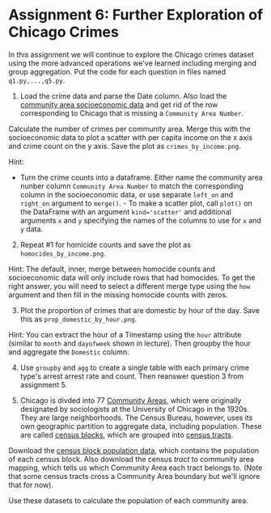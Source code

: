 # Assignment 6: Further Exploration of Chicago Crimes
In this assignment we will continue to explore the Chicago crimes dataset using the more advanced operations we've learned including merging and group aggregation. Put the code for each question in files named `q1.py,...,q5.py`.

1. Load the crime data and parse the Date column. Also load the [community area socioeconomic data](https://data.cityofchicago.org/Health-Human-Services/Census-Data-Selected-socioeconomic-indicators-in-C/kn9c-c2s2) and get rid of the row corresponding to Chicago that is missing a `Community Area Number`.

Calculate the number of crimes per community area. Merge this with the socioeconomic data to plot a scatter with per capita income on the x axis and crime count on the y axis. Save the plot as `crimes_by_income.png`.

  Hint:
   - Turn the crime counts into a dataframe. Either name the community area nunber column `Community Area Number` to match the corresponding column in the socioeconomic data, or use separate `left_on` and `right_on` argument to `merge()`.
    - To make a scatter plot, call `plot()` on the DataFrame with an argument `kind='scatter'` and additional arguments `x` and `y` specifying the names of the columns to use for `x` and `y` data.
    
2. Repeat #1 for homicide counts and save the plot as `homocides_by_income.png`.

  Hint: The default, inner, merge between homocide counts and socioeconomic data will only include rows that had homocides. To get the right answer, you will need to select a different merge type using the `how` argument and then fill in the missing homocide counts with zeros.
  
3. Plot the proportion of crimes that are domestic by hour of the day. Save this as `prop_domestic_by_hour.png`.

  Hint: You can extract the hour of a Timestamp using the `hour` attribute (similar to `month` and `dayofweek` shown in lecture). Then groupby the hour and aggregate the `Domestic` column.
  
4. Use `groupby` and `agg` to create a single table with each primary crime type's arrest arrest rate and count. Then reanswer question 3 from assignment 5.

5. Chicago is divded into 77 [Community Areas](https://data.cityofchicago.org/Facilities-Geographic-Boundaries/Boundaries-Community-Areas-current-/cauq-8yn6/data), which were originally designated by sociologists at the University of Chicago in the 1920s. They are large neighborhoods. The Census Bureau, however, uses its own geographic partition to aggregate data, including population. These are called [census blocks](https://data.cityofchicago.org/Facilities-Geographic-Boundaries/Boundaries-Census-Blocks-2010/mfzt-js4n/data), which are grouped into [census tracts](https://data.cityofchicago.org/Facilities-Geographic-Boundaries/Boundaries-Census-Tracts-2010/5jrd-6zik/data).

Download the [census block population data](https://data.cityofchicago.org/Facilities-Geographic-Boundaries/Population-by-2010-Census-Block/5yjb-v3mj), which contains the population of each census block. Also download the census *tract* to community area mapping, which tells us which Community Area each tract belongs to. (Note that some census tracts cross a Community Area boundary but we'll ignore that for now).

Use these datasets to calculate the population of each community area.
